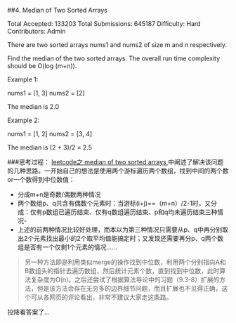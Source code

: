 ##4. Median of Two Sorted Arrays

Total Accepted: 133203
Total Submissions: 645187
Difficulty: Hard
Contributors: Admin

There are two sorted arrays nums1 and nums2 of size m and n respectively.

Find the median of the two sorted arrays. The overall run time complexity should be O(log (m+n)).

Example 1:

nums1 = [1, 3]
nums2 = [2]

The median is 2.0

Example 2:

nums1 = [1, 2]
nums2 = [3, 4]

The median is (2 + 3)/2 = 2.5


###思考过程：
[leetcode之 median of two sorted arrays ](http://blog.csdn.net/yutianzuijin/article/details/11499917/)中阐述了解决该问题的几种思路。一开始自己的想法是使用两个游标遍历两个数组，找到中间的两个数or一个数得到中位数值：
- 分成m+n是奇数/偶数两种情况
- 两个数组p、q共含有偶数个元素时：当游标(i+j)==（m+n）/2-1时，又分成：仅有p数组已遍历结束、仅有q数组遍历结束、p和q均未遍历结束三种情况-
- 上述的前两种情况比较好处理，而本以为第三种情况只需要从p、q中再分别取出2个元素找出最小的2个取平均值能搞定时；又发现还需要再分p、q两个数组是否有一个仅剩1个元素的情况......

>另一种方法即是利用类似merge的操作找到中位数，利用两个分别指向A和B数组头的指针去遍历数组，然后统计元素个数，直到找到中位数，此时算法复杂度为O(n)。之后还尝试了根据算法导论中的习题（9.3-8）扩展的方法，但是该方法会存在无穷多的边界细节问题，而且扩展也不见得正确，这个可从各网页的评论看出，非常不建议大家走这条路。

投降看答案了...

